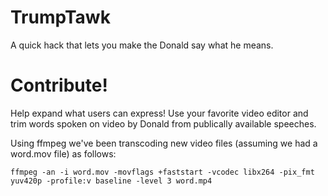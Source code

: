# TrumpTawk
A quick hack that lets you make the Donald say what he means.

# Contribute!
Help expand what users can express! Use your favorite video editor and trim words spoken on video by Donald from publically available speeches.

Using ffmpeg we've been transcoding new video files (assuming we had a word.mov file) as follows:

```ffmpeg -an -i word.mov -movflags +faststart -vcodec libx264 -pix_fmt yuv420p -profile:v baseline -level 3 word.mp4```
